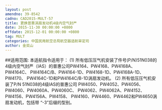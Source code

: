 ```yaml
---
layout: post
amendno: 39-8542
cadno: CAD2015-MULT-57
title: 更换普惠涡扇发动机4级内空气封严
date: 2015-11-30 00:00:00 +0800
effdate: 2015-12-01 00:00:00 +0800
tag: MULT
categories: 中国民用航空总局航空器适航审定司
author: 金奕山
---
```


##适用范围:
本适航指令适用于：
(1) 所有低压压气机安装了件号(P/N)51N038的4级内空气封严（IAS）的普惠公司PW4164、PW4168、PW4168A、PW4164C、 PW4164C/B、PW4164-1D、PW4168-1D、PW4168A-1D、PW4170、 PW4164C-1D和PW4164C/B-1D涡扇发动机。
(2) 所有低压压气机安装了P/N 51N038的4级IAS的普惠公司 PW4050、PW4052、PW4056、PW4060、PW4060A、PW4060C、 PW4062、PW4062A、PW4152、PW4156、PW4156A、PW4158、 PW4160、PW4460、PW4462和PW4650涡扇发动机，包括带 “-3”后缀的型别。

